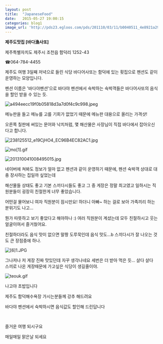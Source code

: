 ```yaml
---
layout: post
title:  "JapaneseFood"
date:   2015-05-27 19:00:15
categories: blog1
image_url: 'http://pds23.egloos.com/pds/201110/03/11/b0040511_4e8921a292fb0.jpg'
---
```


**제주도맛집 [바다漁사또]**

제주특별자치도 제주시 조천읍 함덕리 1252-43

☎064-784-4455





제주도 여행 3일째 저녁으로 들린 식당 바다어사또는 함덕에 있는 횟집으로 펜션도 같이 운영하는 모양입니다.

펜션 이름은 '바다야펜션'으로 바다야 펜션에서 숙박하는 숙박객들은 바다어사또의 음식을 할인 받을 수 있는 듯.


![a494eecc19f0b05818d3a7d0f4c9c998.jpeg](https://pbs.twimg.com/profile_images/378800000164248656/a494eecc19f0b05818d3a7d0f4c9c998.jpeg)






메뉴판을 들고 메뉴를 고를 기회가 없었기 때문에 메뉴판 대용으로 올리는 가격샷!

오른쪽 칠판에 써있는 문어와 낙치처럼, 몇 해산물은 사장님이 직접 바다에서 잡아오신다고 합니다.




![238125512_e19CjHO4_EC96B4EC82AC1.jpg](http://www.e-applepie.com/data/file/ui_treview/238125512_e19CjHO4_EC96B4EC82AC1.jpg)




![mo[1].gif](http://365food.com/upload/mini/sunam/mo[1].gif)


![201310041008495015.jpg](http://www.toast.or.kr/upload/fckeditor/201310041008495015.jpg)


네이버에 쳐봐도 정보가 얼마 없고 펜션과 같이 운영하기 때문에, 펜션 숙박객 상대로 대충 장사하는 집일까 싶었는데

해산물들 상태도 좋고 기본 스끼다시들도 좋고 그 중 게장은 정말 최고였고 일하시는 직원분들이 굉장히 친절한게 너무 좋았습니다.

어떤걸 물어보니 여자 직원분이 잠시만요! 하더니 아빠~ 하는 걸로 보아 가족끼리 하는 분위기도 나고...

뭔가 따뜻하고 보기 좋았다고 해야하나 :) 여러 직원분이 계셨는데 모두 친절하시고 웃는 얼굴이여서 즐거웠어요.

친절하더라도 음식 맛이 없으면 말짱 도루묵인데 음식 맛도...b 스끼다시가 잘 나오는 것도 큰 장점중에 하나.


![[6]1.JPG](http://www.ilmicrab.co.kr/upfile/[6]1.JPG)

그나저나 저 게장 진짜 맛있던데 자꾸 생각나네요 세번은 더 받아 먹은 듯... 살다 살다 스끼로 나온 게장때문에 가고싶은 식당이 생길줄이야.

![teouk.gif](http://www.365food.com/upload/mini/nago/teouk.gif)

나고야 초밥입니다


제주도 함덕해수욕장 가시는분들께 강추 해드려요

바다야 펜션에서 숙박하시면 음식값도 할인해 드린답니다

​

즐거운 여행 되시구요

매일매일 맑은날 되세요


